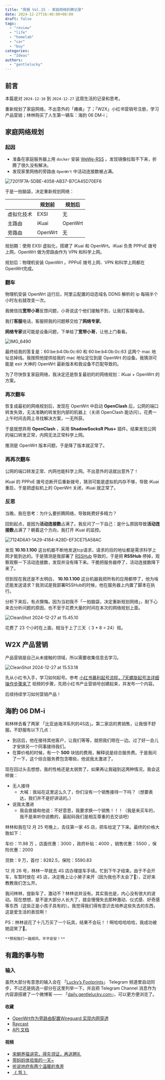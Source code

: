```yaml
---
title: "周报 Vol.15 - 家庭网络折腾记录"
date: 2024-12-27T16:40:00+08:00
draft: false
tags: 
  - "review"
  - "life"
  - "homelab"
  - "car"
  - "buy"
categories: 
  - "Ideas"
authors:
  - "gentlelucky"
---
```


## 前言

本篇是对  `2024-12-16`  到  `2024-12-27`  这周生活的记录和思考。

重新规划了家庭网络，不出意外的「瘫痪」了；「W2X」小红书营销号注册，学习产品营销；林林购买了人生第一辆车：海豹 06 DM-i；

## 家庭网络规划

### 起因

- 准备在家庭服务器上用 `docker` 安装 [WeWe-RSS](https://github.com/cooderl/wewe-rss) 。发现镜像拉取不下来，折腾了很久没有解决。
- 发现家里网络的旁路由 `OpenWrt` 中活动连接数被占满。

![72011F7A-5DBE-4058-AB37-B7CA45D70EF6](https://image.gentlelucky.com/72011F7A-5DBE-4058-AB37-B7CA45D70EF6.png)

于是一拍脑袋，决定重新规划网络：

|            | 规划前  | 规划后  |
| ---------- | ------- | ------- |
| 虚拟化技术 | EXSI    | 无      |
| 主路由     | iKuai   | OpenWrt |
| 旁路由     | OpenWrt | 无      |

规划期：使用 EXSI 虚拟化，搭建了 iKuai 和 OpenWrt。iKuai 负责 PPPoE 拨号上网，OpenWrt 做为旁路由作为 VPN 和科学上网。

规划后：物理机安装 OpenWrt 。PPPoE 拨号上网、VPN 和科学上网都在OpenWrt完成。

### 翻车

物理机安装 OpenWrt 运行后，阿里云配置的动态域名 DDNS 解析的 ip 每隔半个小时左右就改变一次。

我微信找**宽带小哥**反馈问题，小哥说这个他们接触不到，让我打客服电话。

我打**客服**电话，客服把我的问题移交给了**网络专家**。

**网络专家**说可能是设备问题，下单给了**宽带小哥**，让他上门看看。

![IMG_6490](https://image.gentlelucky.com/IMG_6490.JPG)

最终给我的答复是：60:be:b4:0b:0c:60 和 60:be:b4:0b:0c:63 这两个 mac 地址总掉线。我按照他提供给我的 mac 地址定位到是 OpenWrt 的设备。我猜测可能是 esir 大神的 OpenWrt 最新版本和我设备不匹配导致的。

为了尽快恢复家庭网络，我决定还是恢复最初的的网络规划：iKuai + OpenWrt 的方案。

### 再次翻车

恢复成最初的网络规划后，发现在 OpenWrt 中启动 **OpenClash** 后，公网的端口转发失效，无法准确的转发到内部的机器上（关闭 OpenClash 能访问）。花费一上午时间去网上寻找解决方案，一无所获。

于是就想弃用 **OpenClash** ，采用 **ShadowSocksR Plus+** 插件。结果发现公网的端口转发正常，内网无法正常科学上网。

推测是 OpenWrt 版本问题，于是降了版本就正常了。

### 再再次翻车

公网的端口转发正常、内网也能科学上网。不出意外的话就出意外了！

iKuai 的 PPPoE 拨号总断开后重新拨号，猜测可能是虚拟机内存不够，导致 iKuai 重启，于是把虚拟机上的 OpenWrt 关闭，iKuai 就正常了。

### 反思

当晚，我在思考：为什么要折腾网络，导致耗费好多精力？

回到起点，是因为**活动连接数**占满了。我反问了一下自己：是什么原因导致**活动连接数**占满了？朝着这个方向，我打开 iKuai 的监控。

![7124D6A1-1A29-4184-A28D-EF3CE75A58AC](https://image.gentlelucky.com/7124D6A1-1A29-4184-A28D-EF3CE75A58AC.png)

发现 **10.10.1.100** 这台机器不断地发送tcp请求，请求的目的地址都是需求科学上网才能到达的。于是猜测是我部署了 [RSSHub](https://rsshub.app/) 导致的，于是把 **RSSHub** 停掉，观察观察一下活动连接数，发现并没有降下来。干脆把服务器停了，活动连接数降下来了。

但到现在我还是不太明白， **10.10.1.100** 这台机器我把所有的应用都停了，他为啥还能发送请求？我测试是我部署RSSHub的时候，他在服务器上内置了脚本在执行。

分析下来后，有点懊悔。因为当初我不「一拍脑袋，决定重新规划网络」，耐下心来去分析问题的原因，也不至于花费大量的时间在本次的网络规划上面。

![CleanShot 2024-12-27 at 15.45.10](https://image.gentlelucky.com/CleanShot%202024-12-27%20at%2015.45.10.png)

花费了 23 个小时在上面，相当于上了三天（ 3 * 8 = 24）班。

## W2X 产品营销

产品营销是自己从未接触的领域，所以需要收集信息去学习。

![CleanShot 2024-12-27 at 15.53.18](https://image.gentlelucky.com/CleanShot%202024-12-27%20at%2015.53.18.png)

先从小红书入手，学习如何起号。参考 [小红书暴利起号流程，7天螺旋起号法详细操作步骤来了](https://www.bilibili.com/video/BV1h6421f7c2/) 视频的步骤，先把小红书产业营销号创建起来，并发布一个内容。

后续持续学习如何营销产品！

## 海豹 06 DM-i

和林林去看了两家 「比亚迪海洋系列的4S店」。第二家店的男销售，让我很不舒服。不舒服有以下几点：

- 到店后，他在接待其他客户，让我们等等，就把我们晾在一边。过了好一会儿才安排另一个同事接待我们。
- 在算价格的时候，有一个 **500** 块钱的费用，解释说是综合服务费。于是我问了一下，这个综合服务费包含哪些，他说我太激进了。

现在回过头去想想，我的性格还是太弱势了。如果再让我碰到这两种情况，我会这样做：

- 无人接待
  - 大喊：我站在这里这么久了，你们没有一个销售接待一下吗？（想要表达，我们并不是好讲话的。）
- 说我太激进
  - 我会直接和他说：不好意思，我要求换一个销售！！！（我是来买车的，我不是来听你说教的，最起码我们是相互尊重的去交谈吧）

林林和我在12 月 25 号晚上，去往第一家 4S 店，把车给定了下来。最终的价格大致如下：

车价：11.98 万 ，店面优惠：3000 ，政府补贴：4000 ，销售优惠：5500 ，保险优惠：2000

贷款：9 万，首付：8282.5，保险：5590.83

12 月 26 号，林林一早就去 4S 店办理提车手续。忙到下午才结束。由于不会开车，车暂时放在 4S 店，决定晚上让小舅子来开（因为我也不太会了🤣），正好来教教我们怎么开。

我问林林，提新车了，激动不？林林说并没有。其实我也是，内心没有很大的波动。现在想想，是不是大部分人长大了，就会慢慢失去那种激动、仪式感、好奇感等东西（这些正是小孩子具有的）。我觉得我们得有意识去培养这些失去的东西，这是爱生活的表现啊！

PS：林林说花了十几万买了一个玩具，结果不会玩！！啊哈哈哈哈哈，我成功被她逗笑了🤣。

` **预祝我们一路顺风，平平安安！** `

## 有趣的事与物

### 输入

虽然大部分有意思的输入会在 「[Lucky’s Footprints](https://t.me/wxluckya)」 Telegram 频道里自动同步，不过还是挑选一部分在这里列举一下。并且把 Telegram Channel 消息作为内容源搭建了一个微博客 —— 「[daily.gentlelucky.com](https://daily.gentlelucky.com/)」，可以更方便浏览了。

#### 收藏

- [OpenWrt作为旁路由配置Wireguard 实现内网穿透](https://doc.vben.pro/)
- [Raycast](https://www.raycast.com/)
- [API 文档](https://www.showdoc.com.cn/)

#### 视频

- [宋朝养猫讲究，得先领证，再送聘礼](https://www.bilibili.com/video/av113048841029755)
- [带妈妈体验我的一天~](https://www.bilibili.com/video/av113572441037152)
- [听说地府有两个温暖的鬼差](https://www.bilibili.com/video/av113521757002861)
- [《 骂 》](https://www.bilibili.com/video/av113643542810533)
